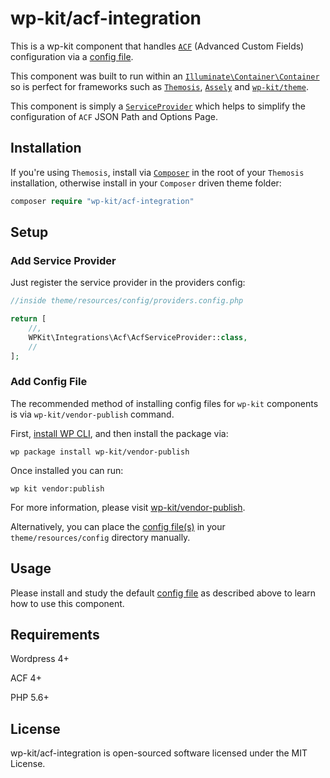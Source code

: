 # wp-kit/acf-integration

This is a wp-kit component that handles [```ACF```](https://www.advancedcustomfields.com/) (Advanced Custom Fields) configuration via a [config file](config/acf.config.php).

This component was built to run within an [```Illuminate\Container\Container```](https://github.com/illuminate/container/blob/master/Container.php) so is perfect for frameworks such as [```Themosis```](http://framework.themosis.com/), [```Assely```](https://assely.org/) and [```wp-kit/theme```](https://github.com/wp-kit/theme).

This component is simply a [```ServiceProvider```](https://github.com/wp-kit/acf-integration/blob/master/src/Acf/AcfServiceProvider.php) which helps to simplify the configuration of ```ACF``` JSON Path and Options Page.

## Installation

If you're using ```Themosis```, install via [```Composer```](https://getcomposer.org/) in the root of your ```Themosis``` installation, otherwise install in your ```Composer``` driven theme folder:

```php
composer require "wp-kit/acf-integration"
```

## Setup

### Add Service Provider

Just register the service provider in the providers config:

```php
//inside theme/resources/config/providers.config.php

return [
	//,
	WPKit\Integrations\Acf\AcfServiceProvider::class,   
	//
];
```

### Add Config File

The recommended method of installing config files for ```wp-kit``` components is via ```wp-kit/vendor-publish``` command.

First, [install WP CLI](http://wp-cli.org/), and then install the package via:

```wp package install wp-kit/vendor-publish```

Once installed you can run:

```wp kit vendor:publish```

For more information, please visit [wp-kit/vendor-publish](https://github.com/wp-kit/vendor-publish).

Alternatively, you can place the [config file(s)](config) in your ```theme/resources/config``` directory manually.

## Usage

Please install and study the default [config file](config/acf.config.php) as described above to learn how to use this component.

## Requirements

Wordpress 4+

ACF 4+

PHP 5.6+

## License

wp-kit/acf-integration is open-sourced software licensed under the MIT License.
